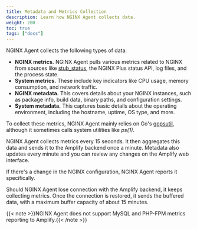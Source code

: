 ```yaml
---
title: Metadata and Metrics Collection
description: Learn how NGINX Agent collects data.
weight: 200
toc: true
tags: ["docs"]
---
```


NGINX Agent collects the following types of data:

  * **NGINX metrics.** NGINX Agent pulls various metrics related to NGINX from sources like [stub_status](http://nginx.org/en/docs/http/ngx_http_stub_status_module.html), the NGINX Plus status API, log files, and the process state.
  * **System metrics.** These include key indicators like CPU usage, memory consumption, and network traffic.
  * **NGINX metadata.** This covers details about your NGINX instances, such as package info, build data, binary paths, and configuration settings.
  * **System metadata.** This captures basic details about the operating environment, including the hostname, uptime, OS type, and more.

To collect these metrics, NGINX Agent mainly relies on Go's [gopsutil](https://github.com/shirou/gopsutil), although it sometimes calls system utilities like *ps(1)*.

NGINX Agent collects metrics every 15 seconds. It then aggregates this data and sends it to the Amplify backend once a minute. Metadata also updates every minute and you can review any changes on the Amplify web interface.

If there's a change in the NGINX configuration, NGINX Agent reports it specifically.

Should NGINX Agent lose connection with the Amplify backend, it keeps collecting metrics. Once the connection is restored, it sends the buffered data, with a maximum buffer capacity of about 15 minutes.

{{< note >}}NGINX Agent does not support MySQL and PHP-FPM metrics reporting to Amplify.{{< /note >}}

